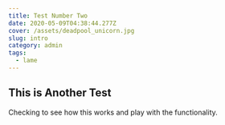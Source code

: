 ```yaml
---
title: Test Number Two
date: 2020-05-09T04:38:44.277Z
cover: /assets/deadpool_unicorn.jpg
slug: intro
category: admin
tags:
  - lame
---
```

## This is Another Test

Checking to see how this works and play with the functionality.